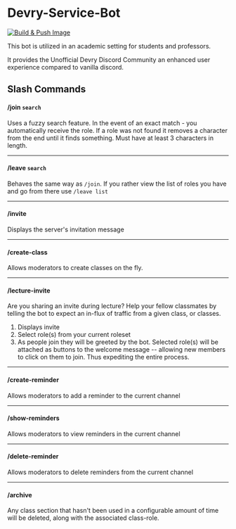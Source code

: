 # Devry-Service-Bot
[![Build & Push Image](https://github.com/JBraunsmaJr/Devry-Service-Bot/actions/workflows/dotnet.yml/badge.svg)](https://github.com/JBraunsmaJr/Devry-Service-Bot/actions/workflows/dotnet.yml)

This bot is utilized in an academic setting for students and professors.

It provides the Unofficial Devry Discord Community an 
enhanced user experience compared to vanilla discord.


## Slash Commands

#### /join `search`
  
  Uses a fuzzy search feature. In the event of an exact match - you automatically receive the role.
  If a role was not found it removes a character from the end until it finds something. Must have 
  at least 3 characters in length.

----

#### /leave `search`
  
  Behaves the same way as `/join`. If you rather view the list of roles you have and go from there use 
  `/leave list`
  
----

#### /invite
  
  Displays the server's invitation message

----

#### /create-class
  
  Allows moderators to create classes on the fly.
  
----

#### /lecture-invite
   Are you sharing an invite during lecture? Help your fellow classmates by telling the bot to expect an in-flux of traffic from a given class, or classes.
   
   1. Displays invite
   2. Select role(s) from your current roleset
   3. As people join they will be greeted by the bot. Selected role(s) will be attached as buttons to the welcome message -- allowing new members to click on them to join. Thus expediting the entire process. 

----

#### /create-reminder
  
  Allows moderators to add a reminder to the current channel

----

#### /show-reminders
  
  Allows moderators to view reminders in the current channel
 
 ----
 
#### /delete-reminder
  
  Allows moderators to delete reminders from the current channel

----

#### /archive
  
  Any class section that hasn't been used in a configurable amount of time will be deleted, along with the associated class-role.


